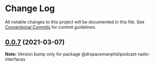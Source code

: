 # Change Log

All notable changes to this project will be documented in this file.
See [Conventional Commits](https://conventionalcommits.org) for commit guidelines.

## [0.0.7](https://github.com/drspacemanphd/podcast-radio-web/compare/@drspacemanphd/podcast-radio-interfaces@0.0.6...@drspacemanphd/podcast-radio-interfaces@0.0.7) (2021-03-07)

**Note:** Version bump only for package @drspacemanphd/podcast-radio-interfaces
